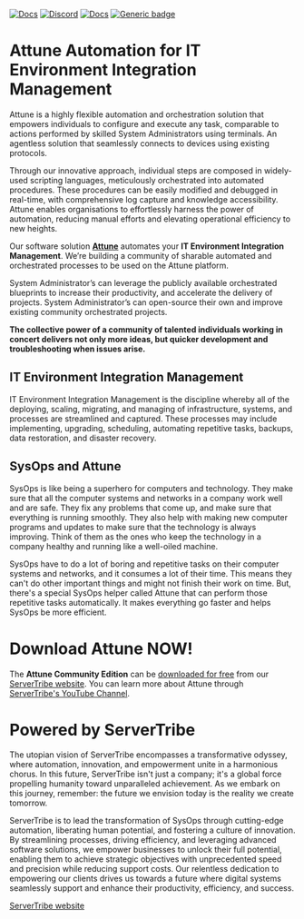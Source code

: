 [![Docs](https://img.shields.io/badge/docs-latest-brightgreen.svg)](http://doc.servertribe.com)
[![Discord](https://img.shields.io/discord/844971127703994369)](http://discord.servertribe.com)
[![Docs](https://img.shields.io/badge/videos-watch-brightgreen.svg)](https://www.youtube.com/@servertribe)
[![Generic badge](https://img.shields.io/badge/download-latest-brightgreen.svg)](https://www.servertribe.com/comunity-edition/)

# Attune Automation for IT Environment Integration Management

Attune is a highly flexible automation and orchestration solution that 
empowers individuals to configure and execute any task, comparable to 
actions performed by skilled System Administrators using terminals. An 
agentless solution that seamlessly connects to devices using existing 
protocols.

Through our innovative approach, individual steps are composed in 
widely-used scripting languages, meticulously orchestrated into automated 
procedures. These procedures can be easily modified and debugged in 
real-time, with comprehensive log capture and knowledge accessibility. 
Attune enables organisations to effortlessly harness the power of 
automation, reducing manual efforts and elevating operational efficiency to 
new heights.

Our software solution 
**[Attune](https://www.servertribe.com/comunity-edition/)** 
automates your **IT Environment Integration Management**. We’re building a 
community of sharable automated and orchestrated processes to be used on the 
Attune platform.

System Administrator’s can leverage the publicly available orchestrated 
blueprints to increase their productivity, and accelerate the delivery of 
projects. System Administrator’s can open-source their own and improve existing 
community orchestrated projects.

**The collective power of a community of talented individuals working in concert 
delivers not only more ideas, but quicker development and troubleshooting when 
issues arise.**

## IT Environment Integration Management

IT Environment Integration Management is the discipline whereby all of the 
deploying, scaling, migrating, and managing of infrastructure, systems, and 
processes are streamlined and captured. These processes may include 
implementing, upgrading, scheduling, automating repetitive tasks, backups, 
data restoration, and disaster recovery.

## SysOps and Attune

SysOps is like being a superhero for computers and technology. They make 
sure that all the computer systems and networks in a company work well and 
are safe. They fix any problems that come up, and make sure that everything 
is running smoothly. They also help with making new computer programs and 
updates to make sure that the technology is always improving. Think of them 
as the ones who keep the technology in a company healthy and running like a 
well-oiled machine.

SysOps have to do a lot of boring and repetitive tasks on their computer 
systems and networks, and it consumes a lot of their time. This means they 
can't do other important things and might not finish their work on time. But, 
there's a special SysOps helper called Attune that can perform those 
repetitive tasks automatically. It makes everything go faster and helps 
SysOps be more efficient.

# Download Attune NOW!

The **Attune Community Edition** can be 
[downloaded for free](https://www.servertribe.com/comunity-edition/) 
from our [ServerTribe website](https://www.servertribe.com/). You can learn 
more about Attune through 
[ServerTribe's YouTube Channel](https://www.youtube.com/channel/UCLRvZajNQXfQPJnYFdeXZ3w).

# Powered by ServerTribe

The utopian vision of ServerTribe encompasses a transformative odyssey, where 
automation, innovation, and empowerment unite in a harmonious chorus. In this 
future, ServerTribe isn't just a company; it's a global force propelling 
humanity toward unparalleled achievement. As we embark on this journey, 
remember: the future we envision today is the reality we create tomorrow.

ServerTribe is to lead the transformation of SysOps through cutting-edge 
automation, liberating human potential, and fostering a culture of innovation. 
By streamlining processes, driving efficiency, and leveraging advanced software 
solutions, we empower businesses to unlock their full potential, enabling them 
to achieve strategic objectives with unprecedented speed and precision while 
reducing support costs. Our relentless dedication to empowering our clients 
drives us towards a future where digital systems seamlessly support and enhance 
their productivity, efficiency, and success.

[ServerTribe website](https://www.servertribe.com/)
